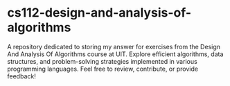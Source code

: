 # cs112-design-and-analysis-of-algorithms
A repository dedicated to storing my answer for exercises from the Design And Analysis Of Algorithms course at UIT. Explore efficient algorithms, data structures, and problem-solving strategies implemented in various programming languages. Feel free to review, contribute, or provide feedback!
